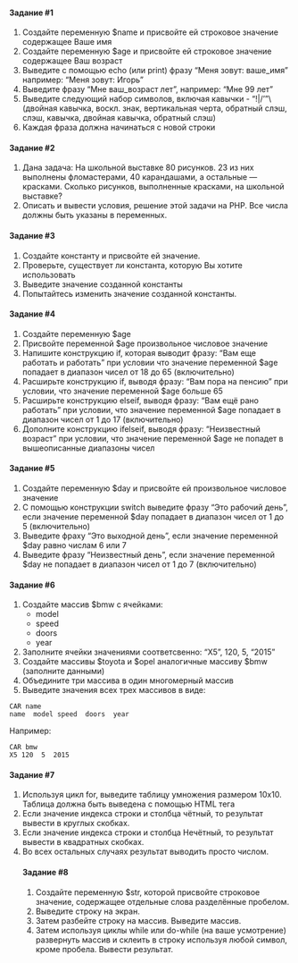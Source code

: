 #### Задание #1 
 
1) Создайте   переменную   $name   и   присвойте   ей   строковое   значение   содержащее  Ваше имя 
2) Создайте   переменную   $age   и   присвойте   ей   строковое   значение   содержащее   Ваш  возраст 
3) Выведите   с   помощью   echo   (или   print)   фразу   “Меня   зовут:   ​ваше_имя​”   например:  “Меня зовут: Игорь” 
4) Выведите фразу “Мне ​ваш_возраст​ лет”, например: “Мне 99 лет” 
5) Выведите следующий набор символов, включая кавычки - “!|\/’”\ (двойная кавычка, воскл. знак, вертикальная черта, обратный слэш, слэш, кавычка, двойная кавычка, обратный слэш)
6) Каждая фраза должна начинаться с новой строки

#### Задание #2 
 
1) Дана задача: На школьной выставке 80 рисунков. 23 из них выполнены фломастерами, 40 карандашами, а остальные — красками. Сколько рисунков, выполненные красками, на школьной выставке?
2) Описать и вывести условия, решение этой задачи на PHP. Все числа должны быть указаны в переменных.

#### Задание #3
 
1) Создайте константу и присвойте ей значение. 
2) Проверьте, существует ли константа, которую Вы хотите использовать 
3) Выведите значение созданной константы 
4) Попытайтесь изменить значение созданной константы. 


#### Задание #4 
 
1) Создайте переменную $age 
2) Присвойте переменной $age произвольное числовое значение 
3) Напишите   конструкцию   if,   которая   выводит   фразу:   “Вам   еще работать   и   работать”  при   условии   что   значение   переменной   $age   попадает   в   диапазон   чисел   от   18   до   65  (включительно) 
4) Расширьте   конструкцию   if,   выводя   фразу:   “Вам   пора   на   пенсию”   при   условии,   что  значение переменной $age больше 65 
5) Расширьте   конструкцию   ­elseif,   выводя   фразу:   “Вам   ещё   рано   работать”   при  условии,   что   значение   переменной   $age   попадает   в   диапазон   чисел   от   1   до   17  (включительно)  
6) Дополните   конструкцию   if­elseif,   выводя   фразу:   “Неизвестный   возраст”   при  условии,   что   значение   переменной   $age   не   попадет   в   вышеописанные   диапазоны чисел 


#### Задание #5
 
1) Создайте переменную $day и присвойте ей произвольное числовое значение
2) С   помощью   конструкции   switch   выведите   фразу   “Это   рабочий   день”,   если   значение  переменной $day попадает в диапазон чисел от 1 до 5 (включительно) 
3) Выведите   фраху   “Это   выходной   день”,   если   значение   переменной   $day   равно  числам 6 или 7 
4) Выведите   фразу   “Неизвестный   день”,   если   значение   переменной   $day   не   попадает  в диапазон чисел от 1 до 7 (включительно) 

#### Задание #6 
 
1) Создайте массив $bmw с ячейками: 
    - model 
    - speed 
    - doors
    - year 
2) Заполните ячейки значениями соответсвенно: “X5”, 120, 5, “2015” 
3) Создайте   массивы   $toyota   и   $opel   аналогичные   массиву   $bmw   (заполните  данными) 
4) Объедините три массива в один многомерный массив
5) Выведите значения всех трех массивов в виде:

```
CAR name
name ­ model ­speed ­ doors ­ year
```

Например:
 
```
CAR bmw
X5 ­120 ­ 5 ­ 2015 
```

#### Задание #7 
 
1) Используя цикл for, выведите таблицу умножения размером 10x10. Таблица должна быть выведена с помощью HTML тега <table>
2) Если значение индекса строки и столбца чётный, то результат вывести в круглых скобках.
3) Если значение индекса строки и столбца Нечётный, то результат вывести в квадратных скобках.
4) Во всех остальных случаях результат выводить просто числом.

#### Задание #8

1. Создайте переменную $str, которой присвойте строковое значение, содержащее отдельные слова разделённые пробелом. 
2. Выведите строку на экран.
3. Затем разбейте строку на массив. Выведите массив. 
4. Затем используя циклы while или do-while (на ваше усмотрение) развернуть массив и склеить в строку используя любой символ, кроме пробела. Вывести результат.

